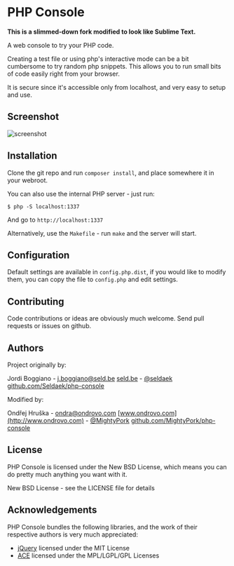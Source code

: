 PHP Console
===========

**This is a slimmed-down fork modified to look like Sublime Text.**

A web console to try your PHP code.

Creating a test file or using php's interactive mode can be a bit cumbersome
to try random php snippets. This allows you to run small bits of code easily
right from your browser.

It is secure since it's accessible only from localhost, and very easy to
setup and use.

Screenshot
----------

![screenshot](https://dl.dropboxusercontent.com/u/64454818/PERMANENT/php-sandbox.png)

Installation
------------

Clone the git repo and run `composer install`, and place somewhere it in your webroot.

You can also use the internal PHP server - just run:
    
    $ php -S localhost:1337
    
And go to `http://localhost:1337`

Alternatively, use the `Makefile` - run `make` and the server will start.

Configuration
-------------

Default settings are available in `config.php.dist`, if you would like to modify
them, you can copy the file to `config.php` and edit settings.

Contributing
------------

Code contributions or ideas are obviously much welcome. Send pull requests or issues on github.

Authors
-------

Project originally by:

Jordi Boggiano - [j.boggiano@seld.be](mailto:j.boggiano@seld.be)
[seld.be](http://seld.be/) - [@seldaek](http://twitter.com/seldaek)
[github.com/Seldaek/php-console](https://github.com/Seldaek/php-console)

Modified by:

Ondřej Hruška - [ondra@ondrovo.com](mailto:ondra@ondrovo.com)
[www.ondrovo.com](http://www.ondrovo.com) - [@MightyPork](http://twitter.com/MightyPork)
[github.com/MightyPork/php-console](https://github.com/MightyPork/php-console)


License
-------

PHP Console is licensed under the New BSD License, which means you can do pretty much anything you want with it.

New BSD License - see the LICENSE file for details

Acknowledgements
----------------

PHP Console bundles the following libraries, and the work of their respective authors is very much appreciated:

- [jQuery](http://jquery.com) licensed under the MIT License
- [ACE](http://ace.ajax.org/) licensed under the MPL/LGPL/GPL Licenses
